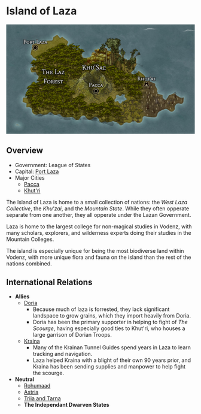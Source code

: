 # Island of Laza

![Laza Map](../img/Laza.jpg)

## Overview

- Government: League of States
- Capital: [Port Laza](port-laza.md)
- Major Cities
  - [Pacca](pacca.md)
  - [Khut'ri](khutri.md)

The Island of Laza is home to a small collection of nations: the _West Laza Collective_, the _Khu'zai_, and the _Mountain State_. While they often opperate separate from one another, they all opperate under the Lazan Government.

Laza is home to the largest college for non-magical studies in Vodenz, with many scholars, explorers, and wilderness experts doing their studies in the Mountain Colleges.  

The island is especially unique for being the most biodiverse land within Vodenz, with more unique flora and fauna on the island than the rest of the nations combined.

## International Relations

- __Allies__
  - [Doria](../doria/README.md)
    - Because much of laza is forrested, they lack significant landspace to grow grains, which they import heavily from Doria.
    - Doria has been the primary supporter in helping to fight of _The Scourge_, having especially good ties to Khut'ri, who houses a large garrison of Dorian Troops.
  - [Kraina](../kraina/README.md)
    - Many of the Krainan Tunnel Guides spend years in Laza to learn tracking and navigation.
    - Laza helped Kraina with a blight of their own 90 years prior, and Kraina has been sending supplies and manpower to help fight the scourge.
- __Neutral__
  - [Rohumaad](../rohumaad/README.md)
  - [Astria](../astria/README.md)
  - [Triia and Tarna](../triia-and-tarna/README.md)
  - __The Independant Dwarven States__

